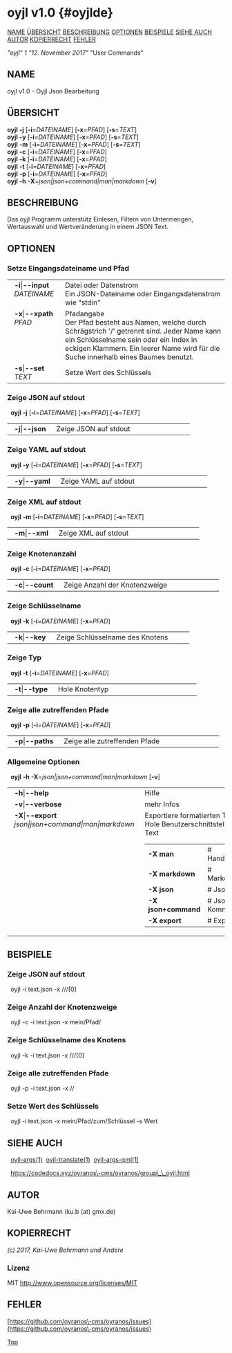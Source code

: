 # oyjl v1.0 {#oyjlde}
[NAME](#name) [ÜBERSICHT](#synopsis) [BESCHREIBUNG](#description) [OPTIONEN](#options) [BEISPIELE](#examples) [SIEHE AUCH](#seealso) [AUTOR](#author) [KOPIERRECHT](#copyright) [FEHLER](#bugs) 

*"oyjl"* *1* *"12. November 2017"* "User Commands"

<a name="name"></a>
## NAME
oyjl v1.0 \- Oyjl Json Bearbeitung

<a name="synopsis"></a>
## ÜBERSICHT
**oyjl** <strong>\-j</strong> [<strong>\-i</strong>=<em>DATEINAME</em>] [<strong>\-x</strong>=<em>PFAD</em>] [<strong>\-s</strong>=<em>TEXT</em>]
<br />
**oyjl** <strong>\-y</strong> [<strong>\-i</strong>=<em>DATEINAME</em>] [<strong>\-x</strong>=<em>PFAD</em>] [<strong>\-s</strong>=<em>TEXT</em>]
<br />
**oyjl** <strong>\-m</strong> [<strong>\-i</strong>=<em>DATEINAME</em>] [<strong>\-x</strong>=<em>PFAD</em>] [<strong>\-s</strong>=<em>TEXT</em>]
<br />
**oyjl** <strong>\-c</strong> [<strong>\-i</strong>=<em>DATEINAME</em>] [<strong>\-x</strong>=<em>PFAD</em>]
<br />
**oyjl** <strong>\-k</strong> [<strong>\-i</strong>=<em>DATEINAME</em>] [<strong>\-x</strong>=<em>PFAD</em>]
<br />
**oyjl** <strong>\-t</strong> [<strong>\-i</strong>=<em>DATEINAME</em>] [<strong>\-x</strong>=<em>PFAD</em>]
<br />
**oyjl** <strong>\-p</strong> [<strong>\-i</strong>=<em>DATEINAME</em>] [<strong>\-x</strong>=<em>PFAD</em>]
<br />
**oyjl** <strong>\-h</strong> <strong>\-X</strong>=<em>json|json+command|man|markdown</em> [<strong>\-v</strong>]

<a name="description"></a>
## BESCHREIBUNG
Das oyjl Programm unterstütz Einlesen, Filtern von Untermengen, Wertauswahl und Wertveränderung in einem JSON Text.

<a name="options"></a>
## OPTIONEN
### Setze Eingangsdateiname und Pfad

<table style='width:100%'>
 <tr><td style='padding\-left:1em;padding-right:1em;vertical-align:top;width:25%'><strong>-i</strong>|<strong>--input</strong> <em>DATEINAME</em></td> <td>Datei oder Datenstrom<br />Ein JSON-Dateiname oder Eingangsdatenstrom wie "stdin" </tr>
 <tr><td style='padding-left:1em;padding-right:1em;vertical-align:top;width:25%'><strong>-x</strong>|<strong>--xpath</strong> <em>PFAD</em></td> <td>Pfadangabe<br />Der Pfad besteht aus Namen, welche durch Schrägstrich '/' getrennt sind. Jeder Name kann ein Schlüsselname sein oder ein Index in eckigen Klammern. Ein leerer Name wird für die Suche innerhalb eines Baumes benutzt. </tr>
 <tr><td style='padding-left:1em;padding-right:1em;vertical-align:top;width:25%'><strong>-s</strong>|<strong>--set</strong> <em>TEXT</em></td> <td>Setze Wert des Schlüssels </tr>
</table>

### Zeige JSON auf stdout
&nbsp;&nbsp;**oyjl** <strong>-j</strong> [<strong>\-i</strong>=<em>DATEINAME</em>] [<strong>\-x</strong>=<em>PFAD</em>] [<strong>\-s</strong>=<em>TEXT</em>]

<table style='width:100%'>
 <tr><td style='padding\-left:1em;padding-right:1em;vertical-align:top;width:25%'><strong>-j</strong>|<strong>--json</strong></td> <td>Zeige JSON auf stdout</td> </tr>
</table>

### Zeige YAML auf stdout
&nbsp;&nbsp;**oyjl** <strong>-y</strong> [<strong>\-i</strong>=<em>DATEINAME</em>] [<strong>\-x</strong>=<em>PFAD</em>] [<strong>\-s</strong>=<em>TEXT</em>]

<table style='width:100%'>
 <tr><td style='padding\-left:1em;padding-right:1em;vertical-align:top;width:25%'><strong>-y</strong>|<strong>--yaml</strong></td> <td>Zeige YAML auf stdout</td> </tr>
</table>

### Zeige XML auf stdout
&nbsp;&nbsp;**oyjl** <strong>-m</strong> [<strong>\-i</strong>=<em>DATEINAME</em>] [<strong>\-x</strong>=<em>PFAD</em>] [<strong>\-s</strong>=<em>TEXT</em>]

<table style='width:100%'>
 <tr><td style='padding\-left:1em;padding-right:1em;vertical-align:top;width:25%'><strong>-m</strong>|<strong>--xml</strong></td> <td>Zeige XML auf stdout</td> </tr>
</table>

### Zeige Knotenanzahl
&nbsp;&nbsp;**oyjl** <strong>-c</strong> [<strong>\-i</strong>=<em>DATEINAME</em>] [<strong>\-x</strong>=<em>PFAD</em>]

<table style='width:100%'>
 <tr><td style='padding\-left:1em;padding-right:1em;vertical-align:top;width:25%'><strong>-c</strong>|<strong>--count</strong></td> <td>Zeige Anzahl der Knotenzweige</td> </tr>
</table>

### Zeige Schlüsselname
&nbsp;&nbsp;**oyjl** <strong>-k</strong> [<strong>\-i</strong>=<em>DATEINAME</em>] [<strong>\-x</strong>=<em>PFAD</em>]

<table style='width:100%'>
 <tr><td style='padding\-left:1em;padding-right:1em;vertical-align:top;width:25%'><strong>-k</strong>|<strong>--key</strong></td> <td>Zeige Schlüsselname des Knotens</td> </tr>
</table>

### Zeige Typ
&nbsp;&nbsp;**oyjl** <strong>-t</strong> [<strong>\-i</strong>=<em>DATEINAME</em>] [<strong>\-x</strong>=<em>PFAD</em>]

<table style='width:100%'>
 <tr><td style='padding\-left:1em;padding-right:1em;vertical-align:top;width:25%'><strong>-t</strong>|<strong>--type</strong></td> <td>Hole Knotentyp</td> </tr>
</table>

### Zeige alle zutreffenden Pfade
&nbsp;&nbsp;**oyjl** <strong>-p</strong> [<strong>\-i</strong>=<em>DATEINAME</em>] [<strong>\-x</strong>=<em>PFAD</em>]

<table style='width:100%'>
 <tr><td style='padding\-left:1em;padding-right:1em;vertical-align:top;width:25%'><strong>-p</strong>|<strong>--paths</strong></td> <td>Zeige alle zutreffenden Pfade</td> </tr>
</table>

### Allgemeine Optionen
&nbsp;&nbsp;**oyjl** <strong>-h</strong> <strong>\-X</strong>=<em>json|json+command|man|markdown</em> [<strong>\-v</strong>]

<table style='width:100%'>
 <tr><td style='padding\-left:1em;padding-right:1em;vertical-align:top;width:25%'><strong>-h</strong>|<strong>--help</strong></td> <td>Hilfe</td> </tr>
 <tr><td style='padding-left:1em;padding-right:1em;vertical-align:top;width:25%'><strong>-v</strong>|<strong>--verbose</strong></td> <td>mehr Infos</td> </tr>
 <tr><td style='padding-left:1em;padding-right:1em;vertical-align:top;width:25%'><strong>-X</strong>|<strong>--export</strong> <em>json|json+command|man|markdown</em></td> <td>Exportiere formatierten Text<br />Hole Benutzerschnittstelle als Text
  <table>
   <tr><td style='padding-left:0.5em'><strong>-X man</strong></td><td># Handbuch</td></tr>
   <tr><td style='padding-left:0.5em'><strong>-X markdown</strong></td><td># Markdown</td></tr>
   <tr><td style='padding-left:0.5em'><strong>-X json</strong></td><td># Json</td></tr>
   <tr><td style='padding-left:0.5em'><strong>-X json+command</strong></td><td># Json + Kommando</td></tr>
   <tr><td style='padding-left:0.5em'><strong>-X export</strong></td><td># Export</td></tr>
  </table>
  </td>
 </tr>
</table>


<a name="examples"></a>
## BEISPIELE
### Zeige JSON auf stdout
&nbsp;&nbsp;oyjl -i text.json \-x ///[0]
### Zeige Anzahl der Knotenzweige
&nbsp;&nbsp;oyjl \-c \-i text.json \-x mein/Pfad/
### Zeige Schlüsselname des Knotens
&nbsp;&nbsp;oyjl \-k \-i text.json \-x ///[0]
### Zeige alle zutreffenden Pfade
&nbsp;&nbsp;oyjl \-p \-i text.json \-x //
### Setze Wert des Schlüssels
&nbsp;&nbsp;oyjl \-i text.json \-x mein/Pfad/zum/Schlüssel \-s Wert

<a name="seealso"></a>
## SIEHE AUCH
&nbsp;&nbsp;[oyjl\-args](oyjlargs.html)<a href="oyjlargs.md">(1)</a>&nbsp;&nbsp;[oyjl\-translate](oyjltranslate.html)<a href="oyjltranslate.md">(1)</a>&nbsp;&nbsp;[oyjl\-args\-qml](oyjlargsqml.html)<a href="oyjlargsqml.md">(1)</a>

&nbsp;&nbsp;<a href="https://codedocs.xyz/oyranos\-cms/oyranos/group\_\_oyjl.html">https://codedocs.xyz/oyranos\-cms/oyranos/group\_\_oyjl.html</a>

<a name="author"></a>
## AUTOR
Kai\-Uwe Behrmann (ku.b (at) gmx.de) 

<a name="copyright"></a>
## KOPIERRECHT
*(c) 2017, Kai\-Uwe Behrmann und Andere*


<a name="license"></a>
### Lizenz
MIT <a href="http://www.opensource.org/licenses/MIT">http://www.opensource.org/licenses/MIT</a>

<a name="bugs"></a>
## FEHLER
 [https://github.com/oyranos\-cms/oyranos/issues](https://github.com/oyranos\-cms/oyranos/issues)


<a href="#name">Top</a>
